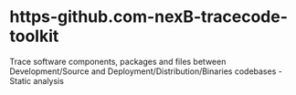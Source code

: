 # https-github.com-nexB-tracecode-toolkit
Trace software components, packages and files between Development/Source and Deployment/Distribution/Binaries codebases - Static analysis

